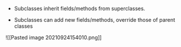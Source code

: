 * Subclasses inherit fields/methods from superclasses. 

* Subclasses can add new fields/methods, override those of parent classes

![[Pasted image 20210924154010.png]]
